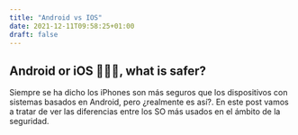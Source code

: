```yaml
---
title: "Android vs IOS"
date: 2021-12-11T09:58:25+01:00
draft: false
---
```


## Android or iOS 🍎🆚🤖, what is safer?

Siempre se ha dicho los iPhones son más seguros que los dispositivos con sistemas basados en Android, pero ¿realmente es así?. En este post vamos a tratar de ver las diferencias entre los SO más usados en el ámbito de la seguridad.